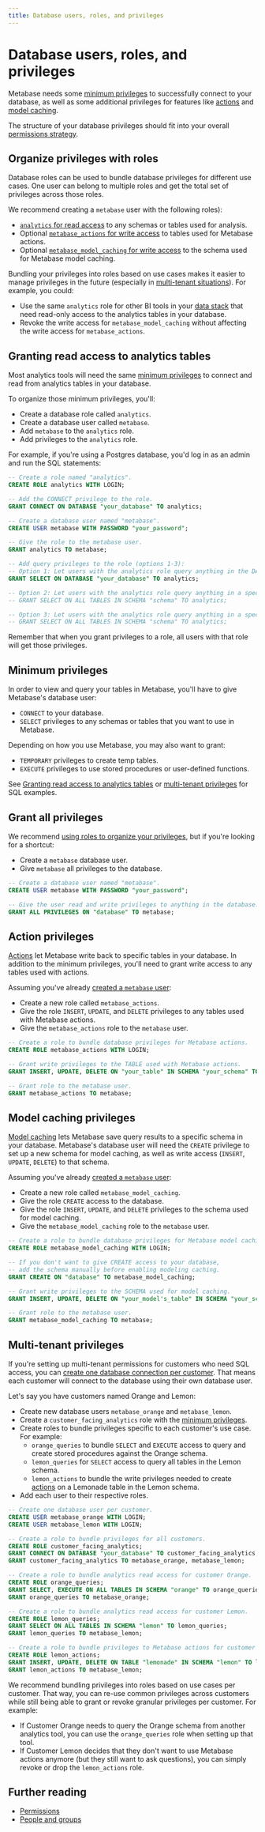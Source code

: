 ```yaml
---
title: Database users, roles, and privileges
---
```


# Database users, roles, and privileges

Metabase needs some [minimum privileges](#minimum-privileges) to successfully connect to your database, as well as some additional privileges for features like [actions](#actions) and [model caching](#model-caching).

The structure of your database privileges should fit into your overall [permissions strategy](https://www.metabase.com/learn/permissions/strategy).

## Organize privileges with roles

Database roles can be used to bundle database privileges for different use cases. One user can belong to multiple roles and get the total set of privileges across those roles.

We recommend creating a `metabase` user with the following roles):

- [`analytics` for read access](#granting-read-access-to-analytics-tables) to any schemas or tables used for analysis.
- Optional [`metabase_actions` for write access](#actions) to tables used for Metabase actions.
- Optional [`metabase_model_caching` for write access](#model-caching) to the schema used for Metabase model caching.

Bundling your privileges into roles based on use cases makes it easier to manage privileges in the future (especially in [multi-tenant situations](#multi-tenant-privileges)). For example, you could:

- Use the same `analytics` role for other BI tools in your [data stack](https://www.metabase.com/learn/databases/data-landscape#data-analysis-layer) that need read-only access to the analytics tables in your database.
- Revoke the write access for `metabase_model_caching` without affecting the write access for `metabase_actions`.

## Granting read access to analytics tables

Most analytics tools will need the same [minimum privileges](#minimum-privileges) to connect and read from analytics tables in your database.

To organize those minimum privileges, you'll:

- Create a database role called `analytics`.
- Create a database user called `metabase`.
- Add `metabase` to the `analytics` role.
- Add privileges to the `analytics` role.

For example, if you're using a Postgres database, you'd log in as an admin and run the SQL statements:

```sql
-- Create a role named "analytics".
CREATE ROLE analytics WITH LOGIN;

-- Add the CONNECT privilege to the role.
GRANT CONNECT ON DATABASE "your_database" TO analytics;

-- Create a database user named "metabase".
CREATE USER metabase WITH PASSWORD "your_password";

-- Give the role to the metabase user.
GRANT analytics TO metabase;

-- Add query privileges to the role (options 1-3):
-- Option 1: Let users with the analytics role query anything in the DATABASE.
GRANT SELECT ON DATABASE "your_database" TO analytics;

-- Option 2: Let users with the analytics role query anything in a specific SCHEMA.
-- GRANT SELECT ON ALL TABLES IN SCHEMA "schema" TO analytics;

-- Option 3: Let users with the analytics role query anything in a specific TABLE.
-- GRANT SELECT ON ALL TABLES IN SCHEMA "schema" TO analytics;
```

Remember that when you grant privileges to a role, all users with that role will get those privileges.

## Minimum privileges

In order to view and query your tables in Metabase, you'll have to give Metabase's database user:

- `CONNECT` to your database.
- `SELECT` privileges to any schemas or tables that you want to use in Metabase.

Depending on how you use Metabase, you may also want to grant:

- `TEMPORARY` privileges to create temp tables.
- `EXECUTE` privileges to use stored procedures or user-defined functions.

See [Granting read access to analytics tables](#granting-read-access-to-analytics-tables) or [multi-tenant privileges](#multi-tenant-privileges) for SQL examples.

## Grant all privileges

We recommend [using roles to organize your privileges](#organize-privileges-with-roles), but if you're looking for a shortcut:

- Create a `metabase` database user.
- Give `metabase` all privileges to the database.

```sql
-- Create a database user named "metabase".
CREATE USER metabase WITH PASSWORD "your_password";

-- Give the user read and write privileges to anything in the database.
GRANT ALL PRIVILEGES ON "database" TO metabase;
```

## Action privileges

[Actions](../actions/introduction.md) let Metabase write back to specific tables in your database. In addition to the minimum privileges, you'll need to grant write access to any tables used with actions.

Assuming you've already [created a `metabase` user](#organize-privileges-with-roles):

- Create a new role called `metabase_actions`.
- Give the role `INSERT`, `UPDATE`, and `DELETE` privileges to any tables used with Metabase actions.
- Give the `metabase_actions` role to the `metabase` user.

```sql
-- Create a role to bundle database privileges for Metabase actions.
CREATE ROLE metabase_actions WITH LOGIN;

-- Grant write privileges to the TABLE used with Metabase actions.
GRANT INSERT, UPDATE, DELETE ON "your_table" IN SCHEMA "your_schema" TO metabase_actions;

-- Grant role to the metabase user.
GRANT metabase_actions TO metabase;
```

## Model caching privileges

[Model caching](../data-modeling/models.md#model-caching) lets Metabase save query results to a specific schema in your database. Metabase's database user will need the `CREATE` privilege to set up a new schema for model caching, as well as write access (`INSERT`, `UPDATE`, `DELETE`) to that schema.

Assuming you've already [created a `metabase` user](#organize-privileges-with-roles):

- Create a new role called `metabase_model_caching`.
- Give the role `CREATE` access to the database.
- Give the role `INSERT`, `UPDATE`, and `DELETE` privileges to the schema used for model caching.
- Give the `metabase_model_caching` role to the `metabase` user.

```sql
-- Create a role to bundle database privileges for Metabase model caching.
CREATE ROLE metabase_model_caching WITH LOGIN;

-- If you don't want to give CREATE access to your database,
-- add the schema manually before enabling modeling caching.
GRANT CREATE ON "database" TO metabase_model_caching;

-- Grant write privileges to the SCHEMA used for model caching.
GRANT INSERT, UPDATE, DELETE ON "your_model's_table" IN SCHEMA "your_schema" TO metabase_model_caching;

-- Grant role to the metabase user.
GRANT metabase_model_caching TO metabase;
```

## Multi-tenant privileges

If you're setting up multi-tenant permissions for customers who need SQL access, you can [create one database connection per customer](https://www.metabase.com/learn/permissions/multi-customer-permissions#option-2-granting-customers-native-sql-access-to-their-schema). That means each customer will connect to the database using their own database user. 

Let's say you have customers named Orange and Lemon:

- Create new database users `metabase_orange` and `metabase_lemon`.
- Create a `customer_facing_analytics` role with the [minimum privileges](#minimum-privileges).
- Create roles to bundle privileges specific to each customer's use case. For example:
  - `orange_queries` to bundle `SELECT` and `EXECUTE` access to query and create stored procedures against the Orange schema.
  - `lemon_queries` for `SELECT` access to query all tables in the Lemon schema.
  - `lemon_actions` to bundle the write privileges needed to create [actions](#actions) on a Lemonade table in the Lemon schema.
- Add each user to their respective roles.

```sql
-- Create one database user per customer.
CREATE USER metabase_orange WITH LOGIN;
CREATE USER metabase_lemon WITH LOGIN;

-- Create a role to bundle privileges for all customers.
CREATE ROLE customer_facing_analytics;
GRANT CONNECT ON DATABASE "your_database" TO customer_facing_analytics;
GRANT customer_facing_analytics TO metabase_orange, metabase_lemon;

-- Create a role to bundle analytics read access for customer Orange.
CREATE ROLE orange_queries;
GRANT SELECT, EXECUTE ON ALL TABLES IN SCHEMA "orange" TO orange_queries;
GRANT orange_queries TO metabase_orange;

-- Create a role to bundle analytics read access for customer Lemon.
CREATE ROLE lemon_queries;
GRANT SELECT ON ALL TABLES IN SCHEMA "lemon" TO lemon_queries;
GRANT lemon_queries TO metabase_lemon;

-- Create a role to bundle privileges to Metabase actions for customer Lemon.
CREATE ROLE lemon_actions;
GRANT INSERT, UPDATE, DELETE ON TABLE "lemonade" IN SCHEMA "lemon" TO lemon_actions;
GRANT lemon_actions TO metabase_lemon;
```

We recommend bundling privileges into roles based on use cases per customer. That way, you can re-use common privileges across customers while still being able to grant or revoke granular privileges per customer. For example:

- If Customer Orange needs to query the Orange schema from another analytics tool, you can use the `orange_queries` role when setting up that tool.
- If Customer Lemon decides that they don't want to use Metabase actions anymore (but they still want to ask questions), you can simply revoke or drop the `lemon_actions` role.

## Further reading

- [Permissions](../permissions/introduction.md)
- [People and groups](../people-and-groups/start.md)
